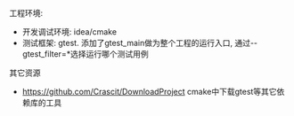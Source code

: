 工程环境:
* 开发调试环境: idea/cmake
* 测试框架: gtest. 添加了gtest_main做为整个工程的运行入口, 通过--gtest_filter=*选择运行哪个测试用例

其它资源
* https://github.com/Crascit/DownloadProject cmake中下载gtest等其它依赖库的工具